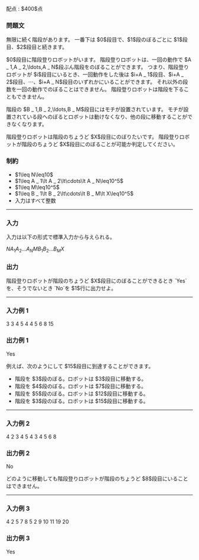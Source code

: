 
<div>

<span>

<span>

<p>
配点 : $400$点
</p>

<div>

<section>

### **問題文**

<p>
無限に続く階段があります。
一番下は $0$段目で、$1$段のぼるごとに $1$段目、$2$段目と続きます。
</p>

<p>
$0$段目に階段登りロボットがいます。
階段登りロボットは、一回の動作で $A _ 1,A _ 2,\ldots,A _ N$段ぶん階段をのぼることができます。
つまり、階段登りロボットが $i$段目にいるとき、一回動作をした後は $i+A _ 1$段目、$i+A _ 2$段目、⋯、$i+A _ N$段目のいずれかにいることができます。
それ以外の段数を一回の動作でのぼることはできません。
階段登りロボットは階段を下ることもできません。
</p>

<p>
階段の $B _ 1,B _ 2,\ldots,B _ M$段目にはモチが設置されています。
モチが設置されている段へのぼるとロボットは動けなくなり、他の段に移動することができなくなります。
</p>

<p>
階段登りロボットは階段のちょうど $X$段目にのぼりたいです。
階段登りロボットが階段のちょうど $X$段目にのぼることが可能か判定してください。
</p>

</section>

</div>

<div>

<section>

### **制約**

<ul>

<li>
$1\leq N\leq10$
</li>

<li>
$1\leq A _ 1\lt A _ 2\lt\cdots\lt A _ N\leq10^5$
</li>

<li>
$1\leq M\leq10^5$
</li>

<li>
$1\leq B _ 1\lt B _ 2\lt\cdots\lt B _ M\lt X\leq10^5$
</li>

<li>
入力はすべて整数
</li>

</ul>

</section>

</div>

---

<div>

<div>

<section>

### **入力**

<p>
入力は以下の形式で標準入力から与えられる。
</p>

<div>

$N$$A _ 1$$A _ 2$$\ldots$$A _ N$$M$$B _ 1$$B _ 2$$\ldots$$B _ M$$X$
</div>

</section>

</div>

<div>

<section>

### **出力**

<p>
階段登りロボットが階段のちょうど $X$段目にのぼることができるとき `Yes`を、そうでないとき `No`を $1$行に出力せよ。
</p>

</section>

</div>

</div>

---

<div>

<section>

### **入力例 1**

<div>

3
3 4 5
4
4 5 6 8
15

</div>

</section>

</div>

<div>

<section>

### **出力例 1**

<div>

Yes

</div>

<p>
例えば、次のようにして $15$段目に到達することができます。
</p>

<ul>

<li>
階段を $3$段のぼる。ロボットは $3$段目に移動する。
</li>

<li>
階段を $4$段のぼる。ロボットは $7$段目に移動する。
</li>

<li>
階段を $5$段のぼる。ロボットは $12$段目に移動する。
</li>

<li>
階段を $3$段のぼる。ロボットは $15$段目に移動する。
</li>

</ul>

</section>

</div>

---

<div>

<section>

### **入力例 2**

<div>

4
2 3 4 5
4
3 4 5 6
8

</div>

</section>

</div>

<div>

<section>

### **出力例 2**

<div>

No

</div>

<p>
どのように移動しても階段登りロボットが階段のちょうど $8$段目にいることはできません。
</p>

</section>

</div>

---

<div>

<section>

### **入力例 3**

<div>

4
2 5 7 8
5
2 9 10 11 19
20

</div>

</section>

</div>

<div>

<section>

### **出力例 3**

<div>

Yes

</div>

</section>

</div>

</span>

</span>

</div>
